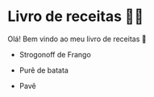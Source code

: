 # Livro de receitas :man_cook:

Olá! Bem vindo ao meu livro de receitas :wave:

- Strogonoff de Frango

- Purê de batata

- Pavê
